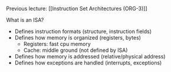 Previous lecture: [[Instruction Set Architectures (ORG-3)]]


What is an ISA?
- Defines instruction formats (structure, instruction fields)
- Defines how memory is organized (registers, bytes)
	- Registers: fast cpu memory
	- Cache: middle ground (not defined by ISA)
- Defines how memory is addressed (relative/physical address)
- Defines how exceptions are handled (interrupts, exceptions)